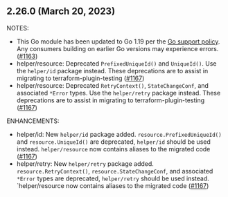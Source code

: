 ## 2.26.0 (March 20, 2023)

NOTES:

* This Go module has been updated to Go 1.19 per the [Go support policy](https://golang.org/doc/devel/release.html#policy). Any consumers building on earlier Go versions may experience errors. ([#1163](https://github.com/hashicorp/terraform-plugin-sdk/issues/1163))
* helper/resource: Deprecated `PrefixedUniqueId()` and `UniqueId()`. Use the `helper/id` package instead. These deprecations are to assist in migrating to terraform-plugin-testing ([#1167](https://github.com/hashicorp/terraform-plugin-sdk/issues/1167))
* helper/resource: Deprecated `RetryContext()`, `StateChangeConf`, and associated `*Error` types. Use the `helper/retry` package instead. These deprecations are to assist in migrating to terraform-plugin-testing ([#1167](https://github.com/hashicorp/terraform-plugin-sdk/issues/1167))

ENHANCEMENTS:

* helper/id: New `helper/id` package added. `resource.PrefixedUniqueId()` and `resource.UniqueId()` are deprecated, `helper/id` should be used instead. `helper/resource` now contains aliases to the migrated code ([#1167](https://github.com/hashicorp/terraform-plugin-sdk/issues/1167))
* helper/retry: New `helper/retry` package added. `resource.RetryContext()`, `resource.StateChangeConf`, and associated `*Error` types are deprecated, `helper/retry` should be used instead. `helper/resource now contains aliases to the migrated code ([#1167](https://github.com/hashicorp/terraform-plugin-sdk/issues/1167))

